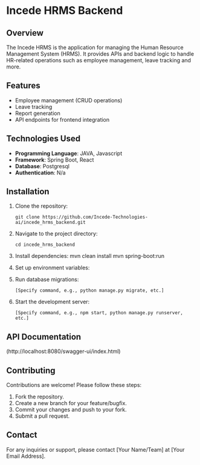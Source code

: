 # Incede HRMS Backend

## Overview
The Incede HRMS is the application for managing the Human Resource Management System (HRMS). It provides APIs and backend logic to handle HR-related operations such as employee management, leave tracking and more.

## Features
- Employee management (CRUD operations)
- Leave tracking
- Report generation
- API endpoints for frontend integration

## Technologies Used
- **Programming Language**: JAVA, Javascript
- **Framework**: Spring Boot, React
- **Database**: Postgresql
- **Authentication**: N/a

## Installation
1. Clone the repository:
    ```
    git clone https://github.com/Incede-Technologies-ai/incede_hrms_backend.git
    ```
2. Navigate to the project directory:
    ```
    cd incede_hrms_backend
    ```
3. Install dependencies:
    mvn clean install
    mvn spring-boot:run
4. Set up environment variables:

5. Run database migrations:
    ```
    [Specify command, e.g., python manage.py migrate, etc.]
    ```

6. Start the development server:
    ```
    [Specify command, e.g., npm start, python manage.py runserver, etc.]
    ```

## API Documentation
(http://localhost:8080/swagger-ui/index.html)

## Contributing
Contributions are welcome! Please follow these steps:
1. Fork the repository.
2. Create a new branch for your feature/bugfix.
3. Commit your changes and push to your fork.
4. Submit a pull request.


## Contact
For any inquiries or support, please contact [Your Name/Team] at [Your Email Address].